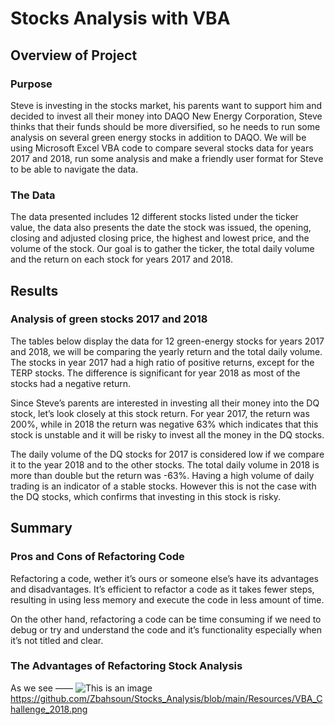 # Stocks Analysis with VBA

## Overview of Project

### Purpose
Steve is investing in the stocks market, his parents want to support him and decided to invest all their money into DAQO New Energy Corporation, Steve thinks that their funds should be more diversified, so he needs to run some analysis on several green energy stocks in addition to DAQO. We will be using Microsoft Excel VBA code to compare several stocks data for years 2017 and 2018, run some analysis and make a friendly user format for Steve to be able to navigate the data.

### The Data
The data presented includes 12 different stocks listed under the ticker value, the data also presents the date the stock was issued, the opening, closing and adjusted closing price, the highest and lowest price, and the volume of the stock. Our goal is to gather the ticker, the total daily volume and the return on each stock for years 2017 and 2018. 

## Results

### Analysis of green stocks 2017 and 2018
The tables below display the data for 12 green-energy stocks for years 2017 and 2018, we will be comparing the yearly return and the total daily volume.
The stocks in year 2017 had a high ratio of positive returns, except for the TERP stocks. The difference is significant for year 2018 as most of the stocks had a negative return. 

Since Steve’s parents are interested in investing all their money into the DQ stock, let’s look closely at this stock return. For year 2017, the return was 200%, while in 2018 the return was negative 63% which indicates that this stock is unstable and it will be risky to invest all the money in the DQ stocks.

The daily volume of the DQ stocks for 2017 is considered low if we compare it to the year 2018 and to the other stocks. The total daily volume in 2018 is more than double but the return was -63%. Having a high volume of daily trading is an indicator of a stable stocks. However this is not the case with the DQ stocks, which confirms that investing in this stock is risky. 

## Summary

### Pros and Cons of Refactoring Code
Refactoring a code, wether it’s ours or someone else’s have its advantages and disadvantages. 
It’s efficient to refactor a code as it takes fewer steps, resulting in using less memory and execute the code in less amount of time. 

On the other hand, refactoring a code can be time consuming if we need to debug or try and understand the code and it’s functionality especially when it’s not titled and clear.

### The Advantages of Refactoring Stock Analysis
As we see ——
![This is an image](https://github.com/Zbahsoun/Stocks_Analysis/blob/main/Resources/VBA_Challenge_2017.png)
https://github.com/Zbahsoun/Stocks_Analysis/blob/main/Resources/VBA_Challenge_2018.png
